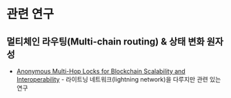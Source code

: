 # 관련 연구

## 멀티체인 라우팅(Multi-chain routing) & 상태 변화 원자성

- [Anonymous Multi-Hop Locks for Blockchain Scalability and Interoperability](https://eprint.iacr.org/2018/472.pdf) - 라이트닝 네트워크(lightning network)을 다루지만 관련 있는 연구
